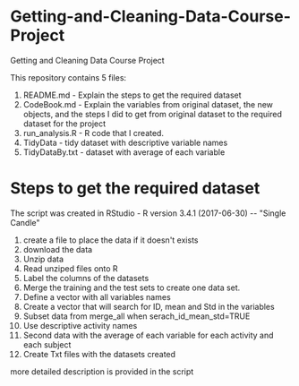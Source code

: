 # Getting-and-Cleaning-Data-Course-Project
Getting and Cleaning Data Course Project

This repository contains 5 files:
1. README.md - Explain the steps to get the required dataset
2. CodeBook.md - Explain the variables from original dataset, the new objects, and the steps I did to get from original dataset to the required dataset for the project
3. run_analysis.R - R code that I created.
4. TidyData - tidy dataset with descriptive variable names
5. TidyDataBy.txt - dataset with average of each variable 

  Steps to get the required dataset
  =============================
  The script was created in RStudio - R version 3.4.1 (2017-06-30) -- "Single Candle"
  
1. create a file to place the data if it doesn't exists
2. download the data
3. Unzip data
4. Read unziped files onto R
5. Label the columns of the datasets
6. Merge the training and the test sets to create one data set.  
7. Define a vector with all variables names  
8. Create a vector that will search for ID, mean and Std in the variables
9. Subset data from merge_all when serach_id_mean_std=TRUE
10. Use descriptive activity names     
11. Second data with the average of each variable for each activity and each subject 
12. Create Txt files with the datasets created

more detailed description is provided in the script
